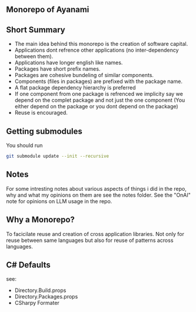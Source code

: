 ## Monorepo of Ayanami

## Short Summary

-   The main idea behind this monorepo is the creation of software capital.
-   Applications dont refrence other applications (no inter-dependency between them).
-   Applications have longer english like names.
-   Packages have short prefix names.
-   Packages are cohesive bundeling of similar components.
-   Components (files in packages) are prefixed with the package name.
-   A flat package dependency hierarchy is preferred
-   If one component from one package is refrenced we implicity say we depend on the complet package and not just the one component (You either depend on the package or you dont depend on the package)
-   Reuse is encouraged.

## Getting submodules

You should run

```bash
git submodule update --init --recursive
```

## Notes

For some intresting notes about various aspects of things i did in the repo, why and what my opinions on them are see the notes folder. See the "OnAI" note for opinions on LLM usage in the repo.

## Why a Monorepo?

To facicilate reuse and creation of cross application libraries. Not only for reuse between same languages but also for reuse of patterns across languages.

## C# Defaults

see:

-   Directory.Build.props
-   Directory.Packages.props
-   CSharpy Formater
